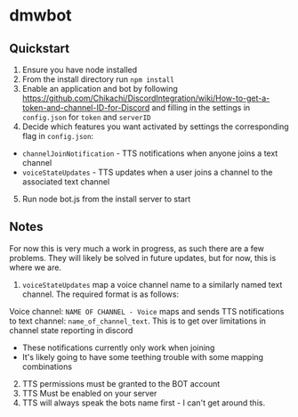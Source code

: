 # dmwbot

## Quickstart
1. Ensure you have node installed
2. From the install directory run `npm install`
3. Enable an application and bot by following https://github.com/Chikachi/DiscordIntegration/wiki/How-to-get-a-token-and-channel-ID-for-Discord and filling in the settings in `config.json` for `token` and `serverID`
4. Decide which features you want activated by settings the corresponding flag in `config.json`:
* `channelJoinNotification` - TTS notifications when anyone joins a text channel
* `voiceStateUpdates` - TTS updates when a user joins a channel to the associated text channel
5. Run node bot.js from the install server to start

## Notes
For now this is very much a work in progress, as such there are a few problems. They will likely be solved in future updates, but for now, this is where we are.
1. `voiceStateUpdates` map a voice channel name to a similarly named text channel. The required format is as follows:

Voice channel: `NAME OF CHANNEL - Voice` maps and sends TTS notifications to text channel: `name_of_channel_text`. This is to get over limitations in channel state reporting in discord

* These notifications currently only work when joining
* It's likely going to have some teething trouble with some mapping combinations

2. TTS permissions must be granted to the BOT account
3. TTS Must be enabled on your server
3. TTS will always speak the bots name first - I can't get around this.
